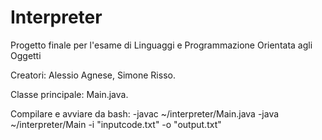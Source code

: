 # Interpreter
Progetto finale per l'esame di Linguaggi e Programmazione Orientata agli Oggetti 

Creatori:  Alessio Agnese, Simone Risso.

Classe principale: Main.java.

Compilare e avviare da bash:
-javac ~/interpreter/Main.java
-java ~/interpreter/Main -i "inputcode.txt" -o "output.txt"

